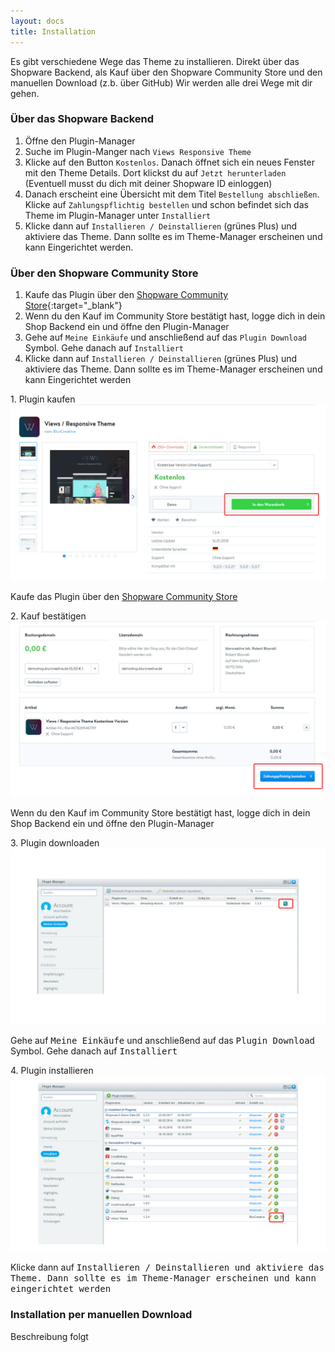 ```yaml
---
layout: docs
title: Installation
---
```


Es gibt verschiedene Wege das Theme zu installieren.
Direkt über das Shopware Backend, als Kauf über den Shopware Community Store und den manuellen Download (z.b. über GitHub)
Wir werden alle drei Wege mit dir gehen.

### Über das Shopware Backend

1. Öffne den Plugin-Manager
2. Suche im Plugin-Manger nach `Views Responsive Theme`
3. Klicke auf den Button `Kostenlos`. Danach öffnet sich ein neues Fenster mit den Theme Details. Dort klickst du auf `Jetzt herunterladen` (Eventuell musst du dich mit deiner Shopware ID einloggen)
4. Danach erscheint eine Übersicht mit dem Titel `Bestellung abschließen`. Klicke auf `Zahlungspflichtig bestellen` und schon befindet sich das Theme im Plugin-Manager unter `Installiert`
5. Klicke dann auf `Installieren / Deinstallieren` (grünes Plus) und aktiviere das Theme. Dann sollte es im Theme-Manager erscheinen und kann Eingerichtet werden.

### Über den Shopware Community Store

1. Kaufe das Plugin über den [Shopware Community Store](https://store.shopware.com/blur467826946731/views/responsive-theme.html?number=Blur467826946731f){:target="_blank"}
2. Wenn du den Kauf im Community Store bestätigt hast, logge dich in dein Shop Backend ein und öffne den Plugin-Manager
3. Gehe auf `Meine Einkäufe` und anschließend auf das `Plugin Download` Symbol. Gehe danach auf `Installiert`
4. Klicke dann auf `Installieren / Deinstallieren` (grünes Plus) und aktiviere das Theme. Dann sollte es im Theme-Manager erscheinen und kann Eingerichtet werden

<div class="card-deck pb-3">
    <div class="card">
        <div class="card-header">
            1. Plugin kaufen
        </div>
        <a href="scs-theme-views-detail-page.jpg" target="_blank">
            <img class="card-img-top" src="scs-theme-views-detail-page.jpg">
        </a>
        <div class="card-body">
            <p class="card-text">
               Kaufe das Plugin über den <a href="https://store.shopware.com/blur467826946731/views/responsive-theme.html?number=Blur467826946731f" target="_blank">Shopware Community Store</a>
            </p>           
        </div>
    </div>
    <div class="card">
        <div class="card-header">
            2. Kauf bestätigen
        </div>
        <a href="scs-theme-views-confirm-page.jpg" target="_blank">
            <img class="card-img-top" src="scs-theme-views-confirm-page.jpg">
        </a>
        <div class="card-body">
            <p class="card-text">
                Wenn du den Kauf im Community Store bestätigt hast, logge dich in dein Shop Backend ein und öffne den Plugin-Manager
            </p>      
        </div>
    </div>
</div>

<div class="card-deck pb-3">
    <div class="card">
        <div class="card-header">
            3. Plugin downloaden
        </div>
        <a href="sw-backend-plugin-manager-my-purchase.jpg" target="_blank">
            <img class="card-img-top" src="sw-backend-plugin-manager-my-purchase.jpg">
        </a>
        <div class="card-body">
            <p class="card-text">
                Gehe auf <kbd>Meine Einkäufe</kbd> und anschließend auf das <kbd>Plugin Download</kbd> Symbol. Gehe danach auf <kbd>Installiert</kbd>
            </p>
        </div>
    </div>
    <div class="card">
        <div class="card-header">
            4. Plugin installieren
        </div>
        <a href="sw-backend-plugin-manager-my-plugins.jpg" target="_blank">
            <img class="card-img-top" src="sw-backend-plugin-manager-my-plugins.jpg">
        </a>
        <div class="card-body">
            <p class="card-text">
                Klicke dann auf <kbd>Installieren / Deinstallieren</kdb> und aktiviere das Theme. Dann sollte es im Theme-Manager erscheinen und kann eingerichtet werden
            </p>      
        </div>
    </div>
</div>

### Installation per manuellen Download

Beschreibung folgt
